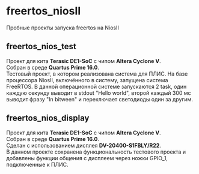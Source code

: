 # freertos_niosII
Пробные проекты запуска freertos на NiosII

## freertos_nios_test
Проект для кита **Terasic DE1-SoC** с чипом **Altera Cyclone V**.  
Собран в среде **Quartus Prime 16.0**.  
Тестовый проект, в котором реализована система для ПЛИС. На базе процессора NiosII, включённого в систему, запущена система FreeRTOS.
В данной операционной системе запускаются 2 task, один каждую секунду выводит в stdout "Hello world", второй каждый 300 мс выводит фразу "In bitween" и переключает светодиоды один за другим.

## freertos_nios_display
Проект для кита **Terasic DE1-SoC** с чипом **Altera Cyclone V**.  
Собран в среде **Quartus Prime 16.0**.  
Сделан с использованием дисплея **DV-20400-S1FBLY/R22**.  
В данном проекте сохранена функциональность тестового проекта и добавлены функции общения с дисплеем через ножки GPIO_1, подключенные к ПЛИС.
